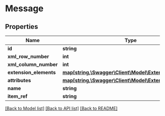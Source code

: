 # Message

## Properties
Name | Type | Description | Notes
------------ | ------------- | ------------- | -------------
**id** | **string** |  | [optional] 
**xml_row_number** | **int** |  | [optional] 
**xml_column_number** | **int** |  | [optional] 
**extension_elements** | [**map[string,\Swagger\Client\Model\ExtensionElement[]]**](array.md) |  | [optional] 
**attributes** | [**map[string,\Swagger\Client\Model\ExtensionAttribute[]]**](array.md) |  | [optional] 
**name** | **string** |  | [optional] 
**item_ref** | **string** |  | [optional] 

[[Back to Model list]](../README.md#documentation-for-models) [[Back to API list]](../README.md#documentation-for-api-endpoints) [[Back to README]](../README.md)


